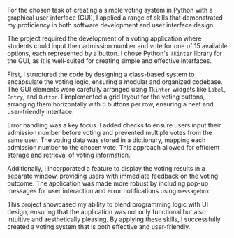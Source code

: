 For the chosen task of creating a simple voting system in Python with a graphical user interface (GUI), I applied a range of skills that demonstrated my proficiency in both software development and user interface design.

The project required the development of a voting application where students could input their admission number and vote for one of 15 available options, each represented by a button. I chose Python's `Tkinter` library for the GUI, as it is well-suited for creating simple and effective interfaces.

First, I structured the code by designing a class-based system to encapsulate the voting logic, ensuring a modular and organized codebase. The GUI elements were carefully arranged using `Tkinter` widgets like `Label`, `Entry`, and `Button`. I implemented a grid layout for the voting buttons, arranging them horizontally with 5 buttons per row, ensuring a neat and user-friendly interface.

Error handling was a key focus. I added checks to ensure users input their admission number before voting and prevented multiple votes from the same user. The voting data was stored in a dictionary, mapping each admission number to the chosen vote. This approach allowed for efficient storage and retrieval of voting information.

Additionally, I incorporated a feature to display the voting results in a separate window, providing users with immediate feedback on the voting outcome. The application was made more robust by including pop-up messages for user interaction and error notifications using `messagebox`.

This project showcased my ability to blend programming logic with UI design, ensuring that the application was not only functional but also intuitive and aesthetically pleasing. By applying these skills, I successfully created a voting system that is both effective and user-friendly.
